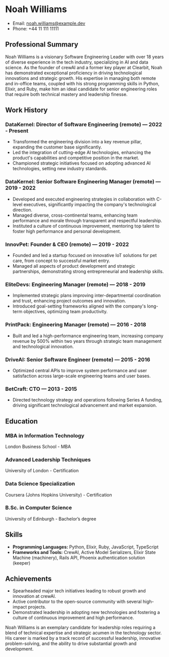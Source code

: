 # Noah Williams
- Email: noah.williams@example.dev
- Phone: +44 11 111 11111

## Professional Summary
Noah Williams is a visionary Software Engineering Leader with over 18 years of diverse experience in the tech industry, specializing in AI and data science. As the founder of crewAI and a former key player at Clearbit, Noah has demonstrated exceptional proficiency in driving technological innovations and strategic growth. His expertise in managing both remote and in-office teams, coupled with his strong programming skills in Python, Elixir, and Ruby, make him an ideal candidate for senior engineering roles that require both technical mastery and leadership finesse.

## Work History

### DataKernel: Director of Software Engineering (remote) — 2022 - Present
- Transformed the engineering division into a key revenue pillar, expanding the customer base significantly.
- Led the integration of cutting-edge AI technologies, enhancing the product's capabilities and competitive position in the market.
- Championed strategic initiatives focused on adopting advanced AI technologies, setting new industry standards.

### DataKernel: Senior Software Engineering Manager (remote) — 2019 - 2022
- Developed and executed engineering strategies in collaboration with C-level executives, significantly impacting the company's technological direction.
- Managed diverse, cross-continental teams, enhancing team performance and morale through transparent and respectful leadership.
- Instituted a culture of continuous improvement, mentoring top talent to foster high performance and personal development.

### InnovPet: Founder & CEO (remote) — 2019 - 2022
- Founded and led a startup focused on innovative IoT solutions for pet care, from concept to successful market entry.
- Managed all aspects of product development and strategic partnerships, demonstrating strong entrepreneurial and leadership skills.

### EliteDevs: Engineering Manager (remote) — 2018 - 2019
- Implemented strategic plans improving inter-departmental coordination and trust, enhancing project outcomes and innovation.
- Introduced goal-setting frameworks aligned with the company's long-term objectives, optimizing team productivity.

### PrintPack: Engineering Manager (remote) — 2016 - 2018
- Built and led a high-performance engineering team, increasing company revenue by 500% within two years through strategic team management and technological innovation.

### DriveAI: Senior Software Engineer (remote) — 2015 - 2016
- Optimized central APIs to improve system performance and user satisfaction across large-scale engineering teams and user bases.

### BetCraft: CTO — 2013 - 2015
- Directed technology strategy and operations following Series A funding, driving significant technological advancement and market expansion.

## Education

### MBA in Information Technology
London Business School - MBA

### Advanced Leadership Techniques
University of London - Certification

### Data Science Specialization
Coursera (Johns Hopkins University) - Certification

### B.Sc. in Computer Science
University of Edinburgh - Bachelor’s degree

## Skills
- **Programming Languages:** Python, Elixir, Ruby, JavaScript, TypeScript
- **Frameworks and Tools:** CrewAI, Active Model Serializers, Elixir State Machine (machinery), Rails API, Phoenix authentication solution (keeper)

## Achievements
- Spearheaded major tech initiatives leading to robust growth and innovation at crewAI.
- Active contributor to the open-source community with several high-impact projects.
- Demonstrated leadership in adopting new technologies and fostering a culture of continuous improvement and high performance.

Noah Williams is an exemplary candidate for leadership roles requiring a blend of technical expertise and strategic acumen in the technology sector. His career is marked by a track record of successful leadership, innovative problem-solving, and the ability to drive substantial growth and development.